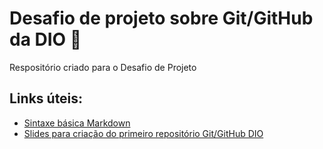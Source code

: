 # Desafio de projeto sobre Git/GitHub da DIO      :pencil:
Respositório criado para o Desafio de Projeto

## Links úteis:
- [Sintaxe básica Markdown](https://www.markdownguide.org/basic-syntax/)
- [Slides  para criação do primeiro repositório Git/GitHub DIO](https://drive.google.com/file/d/1IZu0qohv1JOmxjEra1lknDiiStU68bl4/view)
